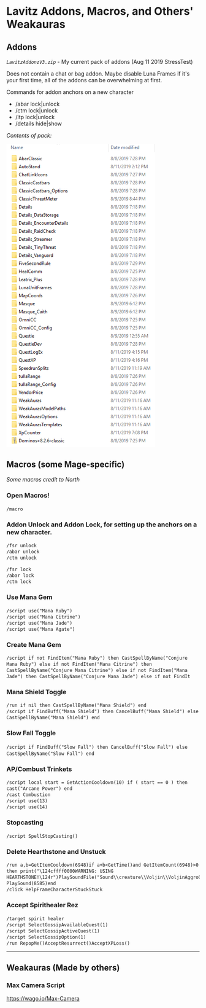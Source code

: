 # Lavitz Addons, Macros, and Others' Weakauras

## Addons

*`LavitzAddonzV3.zip`* - My current pack of addons (Aug 11 2019 StressTest)

Does not contain a chat or bag addon. Maybe disable Luna Frames if it's your first time, all of the addons can be overwhelming at first.

Commands for addon anchors on a new character

- /abar lock|unlock
- /ctm lock|unlock
- /ltp lock|unlock
- /details hide|show

*Contents of pack:*

![](./LavitzAddonzV3Contents.png)

## Macros (some Mage-specific)

*Some macros credit to North*

### Open Macros!

`/macro`

### Addon Unlock and Addon Lock, for setting up the anchors on a new character.

```
/fsr unlock
/abar unlock
/ctm unlock
```

```
/fsr lock
/abar lock
/ctm lock
```

### Use Mana Gem

```
/script use("Mana Ruby")
/script use("Mana Citrine")
/script use("Mana Jade")
/script use("Mana Agate")
```

### Create Mana Gem
```
/script if not FindItem("Mana Ruby") then CastSpellByName("Conjure Mana Ruby") else if not FindItem("Mana Citrine") then CastSpellByName("Conjure Mana Citrine") else if not FindItem("Mana Jade") then CastSpellByName("Conjure Mana Jade") else if not FindIt
```

### Mana Shield Toggle

```
/run if nil then CastSpellByName("Mana Shield") end
/script if FindBuff("Mana Shield") then CancelBuff("Mana Shield") else CastSpellByName("Mana Shield") end
```

### Slow Fall Toggle

` /script if FindBuff("Slow Fall") then CancelBuff("Slow Fall") else CastSpellByName("Slow Fall") end `

### AP/Combust Trinkets

```
/script local start = GetActionCooldown(10) if ( start == 0 ) then cast("Arcane Power") end
/cast Combustion
/script use(13)
/script use(14)
```

### Stopcasting

`/script SpellStopCasting()`

### Delete Hearthstone and Unstuck

```
/run a,b=GetItemCooldown(6948)if a+b<GetTime()and GetItemCount(6948)>0 then print("\124cffff0000WARNING: USING HEARTHSTONE!\124r")PlaySoundFile("Sound\\creature\\Voljin\\VoljinAggro01.ogg")else PlaySound(8585)end
/click HelpFrameCharacterStuckStuck
```

### Accept Spirithealer Rez

```
/target spirit healer
/script SelectGossipAvailableQuest(1)
/script SelectGossipActiveQuest(1)
/script SelectGossipOption(1)
/run RepopMe()AcceptResurrect()AcceptXPLoss()
```

---

## Weakauras (Made by others)

### Max Camera Script

https://wago.io/Max-Camera
